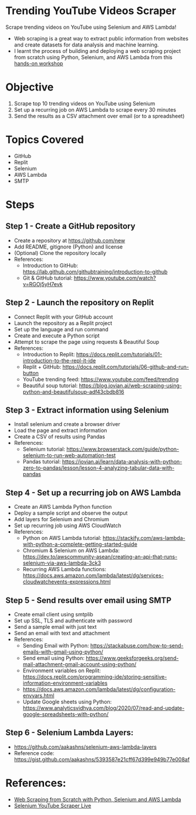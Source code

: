 # Trending YouTube Videos Scraper
Scrape trending videos on YouTube using Selenium and AWS Lambda!

- Web scraping is a great way to extract public information from websites and create datasets for data analysis and machine learning. 
- I learnt the process of building and deploying a web scraping project from scratch using Python, Selenium, and AWS Lambda from this [hands-on workshop](https://www.youtube.com/watch?v=FcW-AXsirBE)

# Objective
1. Scrape top 10 trending videos on YouTube using Selenium
2. Set up a recurring job on AWS Lambda to scrape every 30 minutes
3. Send the results as a CSV attachment over email (or to a spreadsheet)

# Topics Covered
* GitHub
* Replit
* Selenium
* AWS Lambda
* SMTP

# Steps

## Step 1 - Create a GitHub repository
* Create a repository at https://github.com/new
* Add README, gitignore (Python) and license 
* (Optional) Clone the repository locally
* References:
    * Introduction to GitHub: https://lab.github.com/githubtraining/introduction-to-github 
    * Git & GitHub tutorial: https://www.youtube.com/watch?v=RGOj5yH7evk 


## Step 2 - Launch the repository on Replit
* Connect Replit with your GitHub account
* Launch the repository as a Replit project
* Set up the language and run command
* Create and execute a Python script
* Attempt to scrape the page using requests & Beautiful Soup
* References:
    * Introduction to Replit: https://docs.replit.com/tutorials/01-introduction-to-the-repl-it-ide 
    * Replit + GitHub: https://docs.replit.com/tutorials/06-github-and-run-button 
    * YouTube trending feed: https://www.youtube.com/feed/trending 
    * Beautiful soup tutorial: https://blog.jovian.ai/web-scraping-using-python-and-beautifulsoup-adf43cbdb816 


## Step 3 - Extract information using Selenium
* Install selenium and create a browser driver
* Load the page and extract information
* Create a CSV of results using Pandas
* References:
    * Selenium tutorial: https://www.browserstack.com/guide/python-selenium-to-run-web-automation-test
    * Pandas tutorial: https://jovian.ai/learn/data-analysis-with-python-zero-to-pandas/lesson/lesson-4-analyzing-tabular-data-with-pandas


## Step 4 - Set up a recurring job on AWS Lambda
* Create an AWS Lambda Python function
* Deploy a sample script and observe the output
* Add layers for Selenium and Chromium
* Set up recurring job using AWS CloudWatch
* References:
    * Python on AWS Lambda tutorial: https://stackify.com/aws-lambda-with-python-a-complete-getting-started-guide 
    * Chromium & Selenium on AWS Lambda: https://dev.to/awscommunity-asean/creating-an-api-that-runs-selenium-via-aws-lambda-3ck3
    * Recurring AWS Lambda functions: https://docs.aws.amazon.com/lambda/latest/dg/services-cloudwatchevents-expressions.html 

## Step 5 - Send results over email using SMTP
* Create email client using smtplib
* Set up SSL, TLS and authenticate with password
* Send a sample email with just text
* Send an email with text and attachment
* References:
    * Sending Email with Python: https://stackabuse.com/how-to-send-emails-with-gmail-using-python/
    * Send email using Python: https://www.geeksforgeeks.org/send-mail-attachment-gmail-account-using-python/
    * Environment variables on Replit: https://docs.replit.com/programming-ide/storing-sensitive-information-environment-variables
    * https://docs.aws.amazon.com/lambda/latest/dg/configuration-envvars.html 
    * Update Google sheets using Python: https://www.analyticsvidhya.com/blog/2020/07/read-and-update-google-spreadsheets-with-python/


## Step 6 - Selenium Lambda Layers:
- https://github.com/aakashns/selenium-aws-lambda-layers
- Reference code: https://gist.github.com/aakashns/5393587e21cff67d399e949b77e008af

# References:
- [Web Scraping from Scratch with Python, Selenium and AWS Lambda](https://www.youtube.com/watch?v=FcW-AXsirBE)  
- [Selenium YouTube Scraper Live](https://github.com/aakashns/selenium-youtube-scraper-live)

